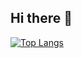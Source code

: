 ## Hi there 👋
[![Top Langs](https://github-readme-stats.vercel.app/api/top-langs/?username=Jdrty)](https://github.com/Jdrty/github-readme-stats)

<!--
**Jdrty/Jdrty** is a ✨ _special_ ✨ repository because its `README.md` (this file) appears on your GitHub profile.

Here are some ideas to get you started:

- 🔭 I’m currently working on ...
- 🌱 I’m currently learning ...
- 👯 I’m looking to collaborate on ...
- 🤔 I’m looking for help with ...
- 💬 Ask me about ...
- 📫 How to reach me: ...
- 😄 Pronouns: ...
- ⚡ Fun fact: ...
-->
